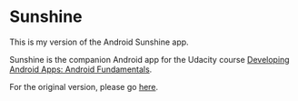 Sunshine
========
This is my version of the Android Sunshine app.

Sunshine is the companion Android app for the Udacity course [Developing Android Apps: Android Fundamentals](https://www.udacity.com/course/ud853).

For the original version, please go [here](https://github.com/udacity/Sunshine).

